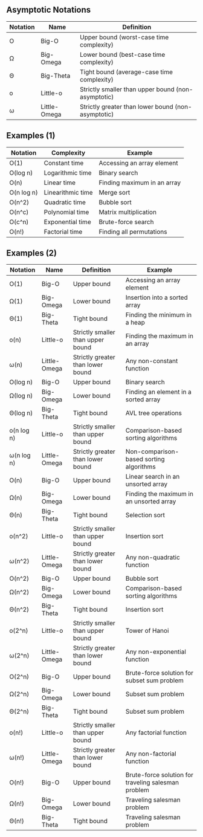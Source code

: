 ## Asymptotic Notations

| Notation | Name         | Definition                                         |
| -------- | ------------ | -------------------------------------------------- |
| O        | Big-O        | Upper bound (worst-case time complexity)           |
| Ω        | Big-Omega    | Lower bound (best-case time complexity)            |
| Θ        | Big-Theta    | Tight bound (average-case time complexity)         |
| o        | Little-o     | Strictly smaller than upper bound (non-asymptotic) |
| ω        | Little-Omega | Strictly greater than lower bound (non-asymptotic) |

## Examples (1)

| Notation   | Complexity        | Example                     |
| ---------- | ----------------- | --------------------------- |
| O(1)       | Constant time     | Accessing an array element  |
| O(log n)   | Logarithmic time  | Binary search               |
| O(n)       | Linear time       | Finding maximum in an array |
| O(n log n) | Linearithmic time | Merge sort                  |
| O(n^2)     | Quadratic time    | Bubble sort                 |
| O(n^c)     | Polynomial time   | Matrix multiplication       |
| O(c^n)     | Exponential time  | Brute-force search          |
| O(n!)      | Factorial time    | Finding all permutations    |

## Examples (2)

| Notation   | Name         | Definition                        | Example                                             |
| ---------- | ------------ | --------------------------------- | --------------------------------------------------- |
| O(1)       | Big-O        | Upper bound                       | Accessing an array element                          |
| Ω(1)       | Big-Omega    | Lower bound                       | Insertion into a sorted array                       |
| Θ(1)       | Big-Theta    | Tight bound                       | Finding the minimum in a heap                       |
| o(n)       | Little-o     | Strictly smaller than upper bound | Finding the maximum in an array                     |
| ω(n)       | Little-Omega | Strictly greater than lower bound | Any non-constant function                           |
| O(log n)   | Big-O        | Upper bound                       | Binary search                                       |
| Ω(log n)   | Big-Omega    | Lower bound                       | Finding an element in a sorted array                |
| Θ(log n)   | Big-Theta    | Tight bound                       | AVL tree operations                                 |
| o(n log n) | Little-o     | Strictly smaller than upper bound | Comparison-based sorting algorithms                 |
| ω(n log n) | Little-Omega | Strictly greater than lower bound | Non-comparison-based sorting algorithms             |
| O(n)       | Big-O        | Upper bound                       | Linear search in an unsorted array                  |
| Ω(n)       | Big-Omega    | Lower bound                       | Finding the maximum in an unsorted array            |
| Θ(n)       | Big-Theta    | Tight bound                       | Selection sort                                      |
| o(n^2)     | Little-o     | Strictly smaller than upper bound | Insertion sort                                      |
| ω(n^2)     | Little-Omega | Strictly greater than lower bound | Any non-quadratic function                          |
| O(n^2)     | Big-O        | Upper bound                       | Bubble sort                                         |
| Ω(n^2)     | Big-Omega    | Lower bound                       | Comparison-based sorting algorithms                 |
| Θ(n^2)     | Big-Theta    | Tight bound                       | Insertion sort                                      |
| o(2^n)     | Little-o     | Strictly smaller than upper bound | Tower of Hanoi                                      |
| ω(2^n)     | Little-Omega | Strictly greater than lower bound | Any non-exponential function                        |
| O(2^n)     | Big-O        | Upper bound                       | Brute-force solution for subset sum problem         |
| Ω(2^n)     | Big-Omega    | Lower bound                       | Subset sum problem                                  |
| Θ(2^n)     | Big-Theta    | Tight bound                       | Subset sum problem                                  |
| o(n!)      | Little-o     | Strictly smaller than upper bound | Any factorial function                              |
| ω(n!)      | Little-Omega | Strictly greater than lower bound | Any non-factorial function                          |
| O(n!)      | Big-O        | Upper bound                       | Brute-force solution for traveling salesman problem |
| Ω(n!)      | Big-Omega    | Lower bound                       | Traveling salesman problem                          |
| Θ(n!)      | Big-Theta    | Tight bound                       | Traveling salesman problem                          |
